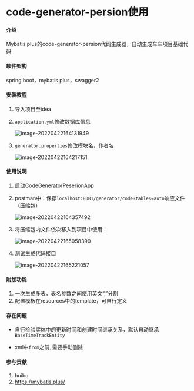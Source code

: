 # code-generator-persion使用

#### 介绍

Mybatis plus的code-generator-persion代码生成器，自动生成车车项目基础代码

#### 软件架构

spring boot，mybatis plus，swagger2


#### 安装教程

1. 导入项目至idea

2. `application.yml`修改数据库信息

   ![image-20220422164131949](https://minio.service.cf/img/image-20220422164131949.png)

3. `generator.properties`修改模块名，作者名

   ![image-20220422164217151](https://minio.service.cf/img/image-20220422164217151.png)

#### 使用说明

1. 启动CodeGeneratorPeserionApp

2. postman中：保存`localhost:8081/generator/code?tables=auto`响应文件（压缩包）

   ![image-20220422164357492](https://minio.service.cf/img/image-20220422164357492.png)

3. 将压缩包内文件依次移入到项目中使用：

   ![image-20220422165058390](https://minio.service.cf/img/image-20220422165058390.png)

4. 测试生成代码接口

   ![image-20220422165221057](https://minio.service.cf/img/image-20220422165221057.png)

#### 附加功能

1.  一次生成多表，表名参数之间使用英文“,”分割
2.  配置模板在resources中的template，可自行定义

#### 存在问题

+ 自行检验实体中的更新时间和创建时间继承关系，默认自动继承`BaseTimeTrackEntity`

+ xml中`from`之前`,`需要手动删除


#### 参与贡献

1.  huibq
2.  https://mybatis.plus/
